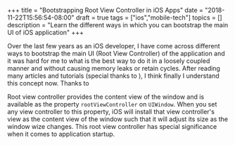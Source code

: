 +++
title = "Bootstrapping Root View Controller in iOS Apps"
date = "2018-11-22T15:56:54-08:00"
draft = true
tags = ["ios","mobile-tech"]
topics = []
description = "Learn the different ways in which you can bootstrap the main UI of iOS application"
+++

Over the last few years as an iOS developer, I have come across different ways to bootstrap the main UI (Root View Controller) of the application and it was hard for me to what is the best way to do it in a loosely coupled manner and without causing memory leaks or retain cycles. After reading many articles and tutorials (special thanks to ), I think finally I understand this concept now. Thanks to 

Root view controller provides the content view of the window and is available as the  property `rootViewController` on `UIWindow`. When you set any view controller to this property, iOS will install that view controller's view as the content view of the window such that it will adjust its size as the window wize changes.
This root view controller has special significance when it comes to application startup.

